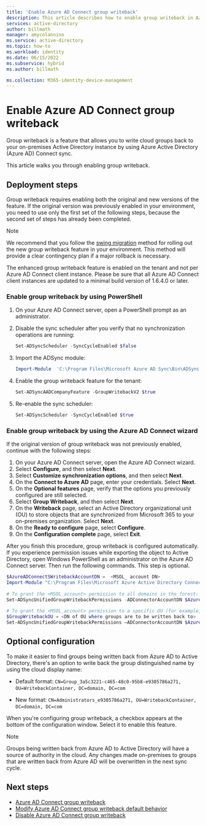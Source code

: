 ```yaml
---
title: 'Enable Azure AD Connect group writeback'
description: This article describes how to enable group writeback in Azure AD Connect by using PowerShell and a wizard. 
services: active-directory
author: billmath
manager: amycolannino
ms.service: active-directory
ms.topic: how-to
ms.workload: identity
ms.date: 06/15/2022
ms.subservice: hybrid
ms.author: billmath

ms.collection: M365-identity-device-management
---
```


# Enable Azure AD Connect group writeback 

Group writeback is a feature that allows you to write cloud groups back to your on-premises Active Directory instance by using Azure Active Directory (Azure AD) Connect sync. 

This article walks you through enabling group writeback. 
 
## Deployment steps 

Group writeback requires enabling both the original and new versions of the feature. If the original version was previously enabled in your environment, you need to use only the first set of the following steps, because the second set of steps has already been completed. 
 
> [!NOTE] 
> We recommend that you follow the [swing migration](how-to-upgrade-previous-version.md#swing-migration) method for rolling out the new group writeback feature in your environment. This method will provide a clear contingency plan if a major rollback is necessary. 
>
>The enhanced group writeback feature is enabled on the tenant and not per Azure AD Connect client instance. Please be sure that all Azure AD Connect client instances are updated to a minimal build version of 1.6.4.0 or later.

### Enable group writeback by using PowerShell 

1. On your Azure AD Connect server, open a PowerShell prompt as an administrator. 
2. Disable the sync scheduler after you verify that no synchronization operations are running: 

   ``` PowerShell 
   Set-ADSyncScheduler -SyncCycleEnabled $false  
   ``` 
3. Import the ADSync module:

   ``` PowerShell 
   Import-Module  'C:\Program Files\Microsoft Azure AD Sync\Bin\ADSync\ADSync.psd1' 
   ``` 
4. Enable the group writeback feature for the tenant:

   ``` PowerShell 
   Set-ADSyncAADCompanyFeature -GroupWritebackV2 $true 
   ``` 
5. Re-enable the sync scheduler:

   ``` PowerShell 
   Set-ADSyncScheduler -SyncCycleEnabled $true  
   ``` 

### Enable group writeback by using the Azure AD Connect wizard 
If the original version of group writeback was not previously enabled, continue with the following steps: 

1. On your Azure AD Connect server, open the Azure AD Connect wizard.
2. Select **Configure**, and then select **Next**. 
3. Select **Customize synchronization options**, and then select **Next**. 
4. On the **Connect to Azure AD** page, enter your credentials. Select **Next**. 
5. On the **Optional features** page, verify that the options you previously configured are still selected. 
6. Select **Group Writeback**, and then select **Next**. 
7. On the **Writeback** page, select an Active Directory organizational unit (OU) to store objects that are synchronized from Microsoft 365 to your on-premises organization. Select **Next**. 
8. On the **Ready to configure** page, select **Configure**. 
9. On the **Configuration complete** page, select **Exit**. 

After you finish this procedure, group writeback is configured automatically. If you experience permission issues while exporting the object to Active Directory, open Windows PowerShell as an administrator on the Azure AD Connect server. Then run the following commands. This step is optional. 
 
``` PowerShell 
$AzureADConnectSWritebackAccountDN =  <MSOL_ account DN> 
Import-Module "C:\Program Files\Microsoft Azure Active Directory Connect\AdSyncConfig\AdSyncConfig.psm1" 
 
# To grant the <MSOL_account> permission to all domains in the forest: 
Set-ADSyncUnifiedGroupWritebackPermissions -ADConnectorAccountDN $AzureADConnectSWritebackAccountDN 
 
# To grant the <MSOL_account> permission to a specific OU (for example, the OU chosen to write back Office 365 groups to): 
$GroupWritebackOU = <DN of OU where groups are to be written back to> 
Set-ADSyncUnifiedGroupWritebackPermissions –ADConnectorAccountDN $AzureADConnectSWritebackAccountDN -ADObjectDN $GroupWritebackOU 
``` 

## Optional configuration 

To make it easier to find groups being written back from Azure AD to Active Directory, there's an option to write back the group distinguished name by using the cloud display name: 

- Default format: 
`CN=Group_3a5c3221-c465-48c0-95b8-e9305786a271, OU=WritebackContainer, DC=domain, DC=com`  

- New format: 
`CN=Administrators_e9305786a271, OU=WritebackContainer, DC=domain, DC=com`  

When you're configuring group writeback, a checkbox appears at the bottom of the configuration window. Select it to enable this feature. 

> [!NOTE]
> Groups being written back from Azure AD to Active Directory will have a source of authority in the cloud. Any changes made on-premises to groups that are written back from Azure AD will be overwritten in the next sync cycle. 

## Next steps 

- [Azure AD Connect group writeback](how-to-connect-group-writeback-v2.md) 
- [Modify Azure AD Connect group writeback default behavior](how-to-connect-modify-group-writeback.md) 
- [Disable Azure AD Connect group writeback](how-to-connect-group-writeback-disable.md) 
